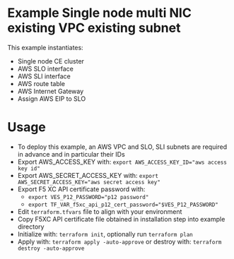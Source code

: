 # Example Single node multi NIC existing VPC existing subnet

This example instantiates:

- Single node CE cluster
- AWS SLO interface
- AWS SLI interface
- AWS route table
- AWS Internet Gateway
- Assign AWS EIP to SLO

# Usage

- To deploy this example, an AWS VPC and SLO, SLI subnets are required in advance and in particular their IDs
- Export AWS_ACCESS_KEY with: `export AWS_ACCESS_KEY_ID="aws access key id"`
- Export AWS_SECRET_ACCESS_KEY with: `export AWS_SECRET_ACCESS_KEY="aws secret access key"`
- Export F5 XC API certificate password with:
    * `export VES_P12_PASSWORD="p12 password"`
    * `export TF_VAR_f5xc_api_p12_cert_password="$VES_P12_PASSWORD"`
- Edit `terraform.tfvars` file to align with your environment
- Copy F5XC API certificate file obtained in installation step into example directory
- Initialize with: `terraform init`, optionally run `terraform plan`
- Apply with: `terraform apply -auto-approve` or destroy with: `terraform destroy -auto-approve`